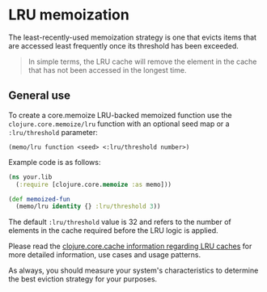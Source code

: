 # LRU memoization

The least-recently-used memoization strategy is one that evicts items that are accessed least frequently once its threshold has been exceeded.

> In simple terms, the LRU cache will remove the element in the cache that has not been accessed in the longest time.

## General use

To create a core.memoize LRU-backed memoized function use the `clojure.core.memoize/lru` function with an optional seed map or a `:lru/threshold` parameter:

    (memo/lru function <seed> <:lru/threshold number>)

Example code is as follows:

```clojure
(ns your.lib
  (:require [clojure.core.memoize :as memo]))

(def memoized-fun
  (memo/lru identity {} :lru/threshold 3))
```

The default `:lru/threshold` value is 32 and refers to the number of elements in the cache required before the LRU logic is applied.

Please read the [clojure.core.cache information regarding LRU caches](https://github.com/clojure/core.cache/wiki/LRU) for more detailed information, use cases and usage patterns.

As always, you should measure your system's characteristics to determine the best eviction strategy for your purposes.
